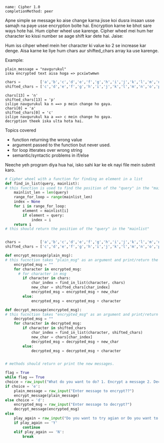 ```ngMeta
name: Cipher 1.0
completionMethod: peer
```

Apne simple se message ko aise change karna jisse koi dusra insaan usse samajh na paye usse encryption bolte hai. Encryption karne ke bhot sare ways hote hai. Hum cipher wheel use karenge. Cipher wheel mei hum her character ko kissi number se aage shift kar dete hai. Jaise:
 
Hum iss cihper wheel mein her character ki value ko 2 se increase kar denge. Aisa karne ke liye hum chars aur shifted_chars array ka use karenge.

Example:

``` 
plain_message = "navgurukul"
iska encrypted text aisa hoga => pcxiwtwmwn
```

```python
chars =         ['a','b','c','d','e','f','g','h','i','j','k','l','m','n','o','p','q','r','s','t','u','v','w','x','y','z']
shifted_chars = ['c','d','e','f','g','h','i','j','k','l','m','n','o','p','q','r','s','t','u','v','w','x','y','z','a','b']
```

```
chars[13] = 'n'
shifted_chars[13] = 'p' 
isliye navgurukul ka n ==> p mein change ho gaya.
chars[0] = 'a'
shifted_chars[0] = 'c'
isliye navgurukul ka a ==> c mein change ho gaya.    
decryption theek iska ulta hota hai.
```

Topics covered

* function returning the wrong value
* argument passed to the function but never used.
* for loop itterates over wrong string
* semantic/syntactic problems in if/else

Neeche yeh program diya hua hai, isko sahi kar ke ek nayi file mein submit karo.

```python
# Cipher wheel with a function for finding an element in a list
def find_in_list(query, mainlist):
# this function is used to find the position of the "query" in the "mainlist". If "query" is in the list then it returns its position, otherwise it returns None
    mainlist_len = len(query)
    range_for_loop = range(mainlist_len)
    index = None
    for i in range_for_loop:
        element = mainlist[i]
        if element = query:
            index = i
    return i
# this should return the position of the "query" in the "mainlist"


chars =         ['a','b','c','d','e','f','g','h','i','j','k','l','m','n','o','p','q','r','s','t','u','v','w','x','y','z']
shifted_chars = ['c','d','e','f','g','h','i','j','k','l','m','n','o','p','q','r','s','t','u','v','w','x','y','z','a','b']

def encrypt_message(plain_msg):
# this fucnction takes "plain_msg" as an argument and print/return the encrypted message. The "plain_msg" is tranfered into "encrypted_msg" using "shifted_chars" list. Example, if plain_msg = "ng" then n => p, g => i  and hence encrypted_msg = "pi"
    encrypted_msg = ""
    for character in encrypted_msg:
      # for character in msg
        if character in chars:
            char_index = find_in_list(character, chars)
            new_char = shifted_chars[char_index]
            encrypted_msg = encrypted_msg + new_char
        else:
            encrypted_msg = encrypted_msg + character

def decrypt_message(encrypted_msg):
# this fucnction takes "encrypted_msg" as an argument and print/return the encrypted message. The "encrypted_msg" is tranfered into "decrypted_msg" using "shifted_chars" list. Example, if encrypted_msg = "pi" then p => n, i => g  and hence decrypted_msg = "ng"
    decrypted_msg = ""
    for character in decrypted_msg:
        if character in shifted_chars
            char_index = find_in_list(character, shifted_chars)
            new_char = chars[char_index]
            decrypted_msg = decrypted_msg + new_char
        else:
            decrypted_msg = decrypted_msg + character


# methods should return or print the new messages.

flag = True
while flag == True
choice = raw_input("What do you want to do? 1. Encrypt a message 2. Decrypt a message  Enter `e` or `d` respectively!")
if choice = 'e':
    plain_message = raw_input("Enter message to encrypt??")
    encrypt_message(plain_message)
else choice = 'd':
    encrypted_msg = raw_input("Enter message to decrypt?")
    decrypt_message(encrypted_msg)
else
    play_again = raw_input("Do you want to try agian or Do you want to exit? (Y/N)")
    if play_again == 'Y'
        continue
    elif play_again == 'N':
        break
```